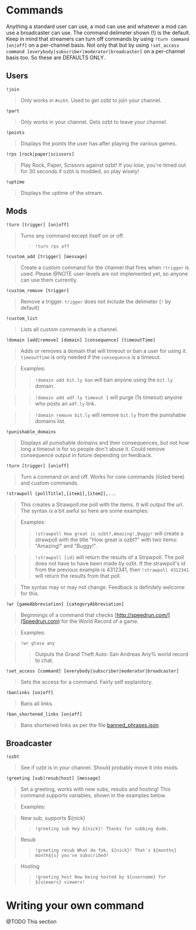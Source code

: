 # Commands #

Anything a standard user can use, a mod can use and whatever a mod can use a broadcaster can use. The command delimeter shown (!) is the default. Keep in mind that streamers can turn off commands by using `!turn command [on|off]` on a per-channel basis. Not only that but by using `!set_access command [everybody|subscriber|moderator|broadcaster]` on a per-channel basis too. So these are DEFAULTS ONLY.

## Users ##

`!join`
> Only works in `#ozbt`. Used to get ozbt to join your channel.

`!part`
> Only works in your channel. Gets ozbt to leave your channel.

`!points`
> Displays the points the user has after playing the various games.

`!rps [rock|paper|scissors]`
> Play Rock, Paper, Scissors against ozbt! If you lose, you're timed out for 30 seconds if ozbt is modded, so play wisely!

`!uptime`
> Displays the uptime of the stream.

## Mods ##

`!turn [trigger] [on|off]`
> Turns any command except itself on or off.
>> `!turn rps off`

`!custom_add [trigger] [message]`
> Create a custom command for the channel that fires when `!trigger` is used. Please @NOTE user-levels are not implemented yet, so anyone can use them currently.

`!custom_remove [trigger]`
> Remove a trigger. `trigger` does not include the delimeter (`!` by default)

`!custom_list`
> Lists all custom commands in a channel.

`!domain [add|remove] [domain] [consequence] [timeoutTime]`
> Adds or removes a domain that will timeout or ban a user for using it. `timeoutTime` is only needed if the `consequence` is a timeout.

> Examples:
>> `!domain add bit.ly ban` will ban anyone using the `bit.ly` domain.

>> `!domain add adf.ly timeout 1` will purge (1s timeout) anyone who posts an `adf.ly` link.

>> `!domain remove bit.ly` will remove `bit.ly` from the punishable domains list.

`!punishable_domains`
> Displays all punishable domains and their consequences, but not how long a timeout is for so people don't abuse it. Could remove consequence output in future depending on feedback.

`!turn [trigger] [on|off]`
> Turn a command on and off. Works for core commands (listed here) and custom commands.

`!strawpoll [pollTitle],[item1],[item2],...`
> This creates a Strawpoll.me poll with the items. It will output the url. The syntax is a bit awful so here are some examples:

> Examples:
>> `!strawpoll How great is ozbt?,Amazing!,Buggy!` will create a strawpoll with the title "How great is ozbt?" with two items: "Amazing!" and "Buggy!".

>> `!strawpoll [id]` will return the results of a Strawpoll. The poll does not have to have been made by ozbt. If the strawpoll's id from the previous example is 4312341, then `!strawpoll 4312341` will return the results from that poll.

> The syntax may or may not change. Feedback is definitely welcome for this.

`!wr [gameAbbreviation] [categoryAbbreviation]`
> Beginnings of a command that checks [http://speedrun.com/](Speedrun.com) for the World Record of a game.

> Examples:

> `!wr gtasa any`
>> Outputs the Grand Theft Auto: San Andreas Any% world record to chat.

`!set_access [command] [everybody|subscriber|moderator|broadcaster]`
> Sets the access for a command. Fairly self explanitory.

`!banlinks [on|off]`
> Bans all links.

`!ban_shortened_links [on|off]`
> Bans shortened links as per the file [banned_phrases.json](banned_phrases.json).

## Broadcaster ##

`!ozbt`
> See if ozbt is in your channel. Should probably move it into mods.

`!greeting [sub|resub|host] [message]`
> Set a greeting, works with new subs, resubs and hosting! This command supports variables, shown in the examples below.

> Examples:

> New sub, supports ${nick}
>> `!greeting sub Hey ${nick}! Thanks for subbing dude.`

> Resub
>> `!greeting resub What da fok, ${nick}! That's ${months} month${s} you've subscribed!`

> Hosting
>> `!greeting host Now being hosted by ${username} for ${viewers} viewers!`

# Writing your own command #

@TODO This section
